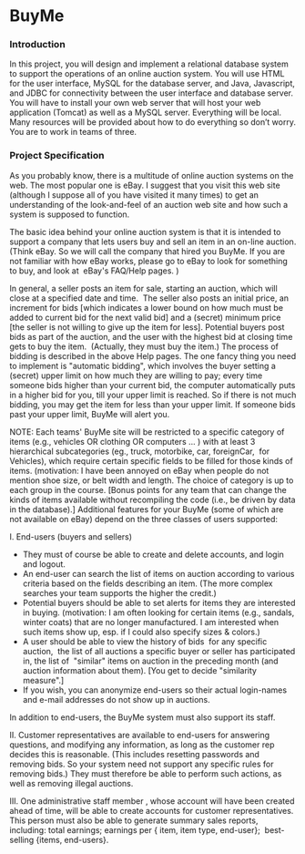 # BuyMe

### **Introduction** 

In this project, you will design and implement a relational database system to support the operations of an online auction system. You will use HTML for the user interface, MySQL for the database server, and Java, Javascript, and JDBC for connectivity between the user interface and database server. 
You will have to install your own web server that will host your web application (Tomcat) as well as a MySQL server. Everything will be local. Many resources will be provided about how to do everything so don’t worry.
You are to work in teams of three.

### **Project Specification** 

As you probably know, there is a multitude of online auction systems on the web. The most popular one is eBay. I suggest that you visit this web site (although I suppose all of you have visited it many times) to get an understanding of the look-and-feel of an auction web site and how such a system is supposed to function. 

The basic idea behind your online auction system is that it is intended to support a company that lets users buy and sell an item in an on-line auction. (Think eBay. So we will call the company that hired you BuyMe. If you are not familiar with how eBay works, please go to eBay to look for something to buy, and look at  eBay's FAQ/Help pages. )

In general, a seller posts an item for sale, starting an auction, which will close at a specified date and time.  The seller also posts an initial price, an increment for bids [which indicates a lower bound on how much must be added to current bid for the next valid bid] and a (secret) minimum price [the seller is not willing to give up the item for less]. Potential buyers post bids as part of the auction, and the user with the highest bid at closing time gets to buy the item.  (Actually, they must buy the item.) The process of bidding is described in the above Help pages. The one fancy thing you need to implement is "automatic bidding", which involves the buyer setting a (secret) upper limit on how much they are willing to pay; every time someone bids higher than your current bid, the computer automatically puts in a higher bid for you, till your upper limit is reached. So if there is not much bidding, you may get the item for less than your upper limit. If someone bids past your upper limit, BuyMe will alert you.

NOTE: Each teams' BuyMe site will be restricted to a specific category of items (e.g., vehicles OR clothing OR computers ... ) with at least 3 hierarchical subcategories (eg., truck, motorbike, car, foreignCar,  for Vehicles), which require certain specific fields to be filled for those kinds of items. (motivation: I have been annoyed on eBay when people do not mention shoe size, or belt width and length. The choice of category is up to each group in the course. [Bonus points for any team that can change the kinds of items available without recompiling the code (i.e., be driven by data in the database).]
Additional features for your BuyMe (some of which are not available on eBay) depend on the three classes of users supported:



I. End-users (buyers and sellers)
- They must of course be able to create and delete accounts, and login and logout.
- An end-user can search the list of items on auction according to various criteria based on the fields describing an item. (The more complex searches your team supports the higher the credit.)
- Potential buyers should be able to set alerts for items they are interested in buying. (motivation: I am often looking for certain items (e.g., sandals, winter coats) that are     no longer manufactured. I am interested when such items show up, esp. if I could also specify sizes & colors.)  
- A user should be able to view the history of bids  for any specific auction,  the list of all auctions a specific buyer or seller has participated in, the list of  "similar"       items on auction in the preceding month (and auction information about them). [You get to decide "similarity measure".]
- If you wish, you can anonymize end-users so their actual login-names and e-mail addresses do not show up in auctions.

In addition to end-users, the BuyMe system must also support its staff.



II. Customer representatives are available to end-users for answering questions, and modifying any information, as long as the customer rep decides this is reasonable. (This includes resetting passwords and removing bids. So your system need not support any specific rules for removing bids.) They must therefore be able to perform such actions, as well as removing illegal auctions.



III. One administrative staff member , whose account will have been created ahead of time, will be able to create accounts for customer representatives. This person must also be able to generate summary sales reports, including: total earnings; earnings per { item, item type, end-user};  best-selling {items, end-users}.
